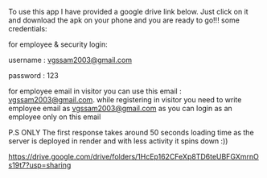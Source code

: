 To use this app I have provided a google drive link below.
Just click on it and download the apk on your phone and you are ready to go!!!
some credentials:

for employee & security login:

  username : vgssam2003@gmail.com
  
  password : 123
  
for employee email in visitor you can use this email : vgssam2003@gmail.com.
while registering in visitor you need to write employee email as vgssam2003@gmail.com as you can login as an employee only on this email

P.S ONLY The first response takes around 50 seconds loading time as the server is deployed in render and with less activity it spins down :))

https://drive.google.com/drive/folders/1HcEp162CFeXp8TD6teUBFGXmrnOs19t7?usp=sharing
